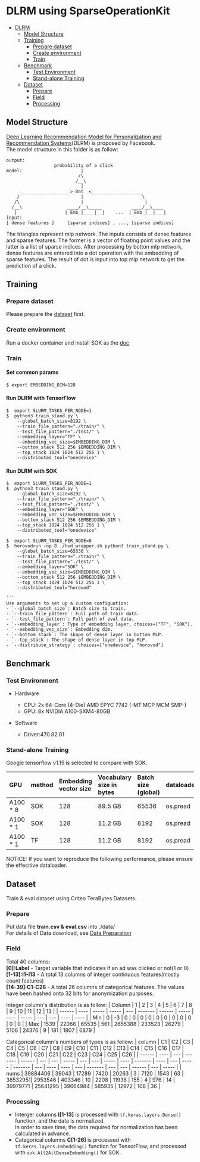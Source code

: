 # DLRM using SparseOperationKit #
- [DLRM](#dlrm)
  - [Model Structure](#model-structure)
  - [Training](#training)
    - [Prepare dataset](#prepare-dataset)
    - [Create environment](#create-environment)
    - [Train](#train)
  - [Benchmark](#benchmark)
    - [Test Environment](#test-environment)
    - [Stand-alone Training](#stand-alone-training)
  - [Dataset](#dataset)
    - [Prepare](#prepare)
    - [Field](#field)
    - [Processing](#processing)


## Model Structure
[Deep Learning Recommendation Model for Personalization and Recommendation Systems](https://github.com/facebookresearch/dlrm)(DLRM) is proposed by Facebook.  
The model structure in this folder is as follow:
```
output:
                  probability of a click
model:                      |
                           /\
                          /__\
                            |
     ___________________> Dot  <___________________
    /                       |                      \
   /\                       |                       |
  /__\                 ____/__\_____           ____/__\____
   |                  |_Emb_|____|__|    ...  |_Emb_|__|___|
input:
[ dense features ]     [sparse indices] , ..., [sparse indices]
```
The triangles represent mlp network. The inputs consists of dense features and sparse features. The former is a vector of floating point values and the latter is a list of sparse indices. After processing by botton mlp network, dense features are entered into a dot operation with the embedding of sparse features. The result of dot is input into top mlp network to get the prediction of a click.

## Training
### Prepare dataset

Please prepare the [dataset](#prepare) first.

### Create environment

Run a docker container and install SOK as the [doc](../../sparse_operation_kit/ReadMe.md)

### Train  
#### Set common params ###
```shell
$ export EMBEDDING_DIM=128
```

#### Run DLRM with TensorFlow 

```shell
$  export SLURM_TASKS_PER_NODE=1
$  python3 train_stand.py \
    --global_batch_size=8192 \
    --train_file_pattern="./train/" \
    --test_file_pattern="./test/" \
    --embedding_layer="TF" \
    --embedding_vec_size=$EMBEDDING_DIM \
    --bottom_stack 512 256 $EMBEDDING_DIM \
    --top_stack 1024 1024 512 256 1 \
    --distributed_tool="onedevice" 
```
#### Run DLRM with SOK
    
```shell
$  export SLURM_TASKS_PER_NODE=1
$  python3 train_stand.py \
    --global_batch_size=8192 \
    --train_file_pattern="./train/" \
    --test_file_pattern="./test/" \
    --embedding_layer="SOK" \
    --embedding_vec_size=$EMBEDDING_DIM \
    --bottom_stack 512 256 $EMBEDDING_DIM \
    --top_stack 1024 1024 512 256 1 \
    --distributed_tool="onedevice" 
```
```shell
$  export SLURM_TASKS_PER_NODE=8
$  horovodrun -np 8 ./hvd_wrapper.sh python3 train_stand.py \
    --global_batch_size=65536 \
    --train_file_pattern="./train/" \
    --test_file_pattern="./test/" \
    --embedding_layer="SOK" \
    --embedding_vec_size=$EMBEDDING_DIM \
    --bottom_stack 512 256 $EMBEDDING_DIM \
    --top_stack 1024 1024 512 256 1 \
    --distributed_tool="horovod" 
```
    ```
    Use arguments to set up a custom configuation:
    - `--global_batch_size`: Batch size to train. 
    - `--train_file_pattern`: Full path of train data.
    - `--test_file_pattern`: Full path of eval data.
    - `--embedding_layer`: Type of embedding layer, choices=["TF", "SOK"].
    - `--embedding_vec_size`: Embedding dim.
    - `--bottom_stack`: The shape of dense layer in bottom MLP.
    - `--top_stack`: The shape of dense layer in top MLP.
    - `--distribute_strategy`: choices=["onedevice", "horovod"]

## Benchmark
### Test Environment
- Hardware 
  - CPU: 2x 64-Core (4-Die) AMD EPYC 7742 (-MT MCP MCM SMP-)          
  - GPU: 8x NVIDIA A100-SXM4-80GB

- Software
  - Driver:470.82.01      

### Stand-alone Training 
Google tensorflow v1.15 is selected to compare with SOK.

|GPU|method|Embedding vector size|Vocabulary size in bytes|Batch size (global)|dataloader|Data format|Dense optimizer|Embedding optimizer|time(ms) / iteration|
|:----|:----|:----|:----|:----|:----|:----|:----|:----|:----|
|A100 * 8|SOK|128|89.5 GB|65536|os.pread|bin|SGD|SGD|12.09|
|A100 * 1|SOK|128|11.2 GB|8192|os.pread|bin|SGD|SGD|7.79|
|A100 * 1|TF|128|11.2 GB|8192|os.pread|bin|SGD|SGD|10.13|

NOTICE: If you want to reproduce the following performance, please ensure the effecitive dataloader.

## Dataset
Train & eval dataset using Criteo TeraBytes Datasets.
### Prepare
Put data file **train.csv & eval.csv** into ./data/    
For details of Data download, see [Data Preparation](data/ReadMe.md)

### Field
Total 40 columns:  
**[0]:Label** - Target variable that indicates if an ad was clicked or not(1 or 0)  
**[1-13]:I1-I13** - A total 13 columns of integer continuous features(mostly count features)  
**[14-39]:C1-C26** - A total 26 columns of categorical features. The values have been hashed onto 32 bits for anonymization purposes.

Integer column's distribution is as follow:
| Column | 1    | 2     | 3     | 4   | 5       | 6      | 7     | 8    | 9     | 10  | 11  | 12   | 13   |
| ------ | ---- | ----- | ----- | --- | ------- | ------ | ----- | ---- | ----- | --- | --- | ---- | ---- |
| Min    | 0    | -3    | 0     | 0   | 0       | 0      | 0     | 0    | 0     | 0   | 0   | 0    | 0    |
| Max    | 1539 | 22066 | 65535 | 561 | 2655388 | 233523 | 26279 | 5106 | 24376 | 9   | 181 | 1807 | 6879 |

Categorical column's numbers of types is as follow:
| column | C1   | C2  | C3      | C4     | C5  | C6  | C7    | C8  | C9  | C10   | C11  | C12     | C13  | C14 | C15   | C16     | C17 | C18  | C19  | C20 | C21     | C22 | C23 | C24    | C25 | C26   |
| ------ | ---- | --- | ------- | ------ | --- | --- | ----- | --- | --- | ----- | ---- | ------- | ---- | --- | ----- | ------- | --- | ---- | ---- | --- | ------- | --- | --- | ------ | --- | ----- |
| nums   | 39884406 | 39043 | 17289 | 7420 | 20263 | 3  | 7120 | 1543 | 63   | 38532951| 2953546 | 403346 | 10 | 2208  | 11938 | 155 | 4  | 976 | 14 | 39979771  | 25641295 | 39664984 | 585935  | 12972 | 108  | 36 |

### Processing
- Interger columns **I[1-13]** is processed with `tf.keras.layers.Dense()` function, and the data is normalized.  
    In order to save time, the data required for normalization has been calculated in advance.
- Categorical columns **C[1-26]** is processed with `tf.keras.layers.Embedding()` function for TensorFlow, and processed with `sok.All2AllDenseEmbedding()` for SOK.


